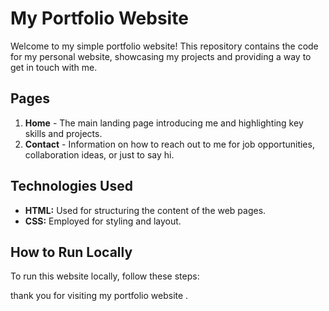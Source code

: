 # My Portfolio Website

Welcome to my simple portfolio website! This repository contains the code for my personal website, showcasing my projects and providing a way to get in touch with me.

## Pages

1. **Home** - The main landing page introducing me and highlighting key skills and projects.
2. **Contact** - Information on how to reach out to me for job opportunities, collaboration ideas, or just to say hi.

## Technologies Used

- **HTML:** Used for structuring the content of the web pages.
- **CSS:** Employed for styling and layout.

## How to Run Locally

To run this website locally, follow these steps:

thank you for visiting my portfolio website .
